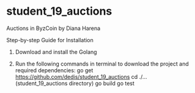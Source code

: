 # student_19_auctions
Auctions in ByzCoin by Diana Harena

Step-by-step Guide for Installation

1. Download and install the Golang

2. Run the following commands in terminal to download the project and
required dependencies:
  go get https://github.com/dedis/student_19_auctions
  cd ./... (student_19_auctions directory)
  go build
  go test

